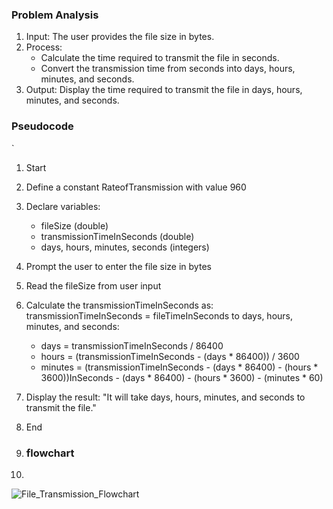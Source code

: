 ### Problem Analysis
1. Input: The user provides the file size in bytes.
2. Process: 
    - Calculate the time required to transmit the file in seconds.
    - Convert the transmission time from seconds into days, hours, minutes, and seconds.
3. Output: Display the time required to transmit the file in days, hours, minutes, and seconds.

### Pseudocode
`
1. Start
2. Define a constant RateofTransmission with value 960
3. Declare variables:
    - fileSize (double)
    - transmissionTimeInSeconds (double)
    - days, hours, minutes, seconds (integers)
4. Prompt the user to enter the file size in bytes
5. Read the fileSize from user input
6. Calculate the transmissionTimeInSeconds as:
    transmissionTimeInSeconds = fileTimeInSeconds to days, hours, minutes, and seconds:
    - days = transmissionTimeInSeconds / 86400
    - hours = (transmissionTimeInSeconds - (days * 86400)) / 3600
    - minutes = (transmissionTimeInSeconds - (days * 86400) - (hours * 3600))InSeconds - (days * 86400) - (hours * 3600) - (minutes * 60)
8. Display the result:
    "It will take <days> days, <hours> hours, <minutes> minutes, and <seconds> seconds to transmit the file."
9. End

10.    ### flowchart

11.     
  ![File_Transmission_Flowchart](https://github.com/user-attachments/assets/8a04b2e8-0e31-464d-b479-869844074b28)
